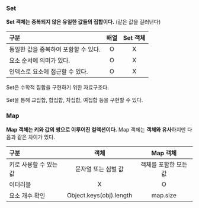 ### Set

**Set 객체는 중복되지 않은 유일한 값들의 집합이다.** (같은 값을 걸러낸다)

| 구분                                 | 배열 | Set 객체 |
| :----------------------------------- | :--: | :------: |
| 동일한 값을 중복하여 포함할 수 있다. |  O   |    X     |
| 요소 순서에 의미가 있다.             |  O   |    X     |
| 인덱스로 요소에 접근할 수 있다.      |  O   |    X     |

Set은 수학적 집합을 구현하기 위한 자료구조다.

Set을 통해 교집합, 합집합, 차집합, 여집합 등을 구현할 수 있다.

### Map

**Map 객체는 키와 값의 쌍으로 이루어진 컬렉션이다.** Map 객체는 **객체와 유사**하지만 다음과 같은 차이가 있다.

| 구분                   |          객체           |       Map 객체        |
| :--------------------- | :---------------------: | :-------------------: |
| 키로 사용할 수 있는 값 |   문자열 또는 심벌 값   | 객체를 포함한 모든 값 |
| 이터러블               |            X            |           O           |
| 요소 개수 확인         | Object.keys(obj).length |       map.size        |
